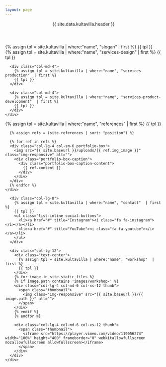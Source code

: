 ```yaml
---
layout: page
---
```


<header class="intro">
  <div class="intro-body">
    <div class="container">
      <div class="row">
        <div class="col-md-8 col-md-offset-2">
          <p class="intro-text">{{ site.data.kultavilla.header }}</p>
        </div>
      </div>
    </div>
  </div>
</header>

<section id="slogan" class="content-section text-center">
  <div class="slogan-section">
    <div class="container">
      <div class="col-lg-8 col-lg-offset-2">
        {% assign tpl = site.kultavilla | where:"name", "slogan"  | first %}
        {{ tpl }}
      </div>
    </div>
  </div>
</section>

<section id="services" class="container content-section">
  <div class="services-section">
    <div class="container">
      <div class="col-md-4">
        {% assign tpl = site.kultavilla | where:"name", "services-design"  | first %}
        {{ tpl }}
      </div>
      
      <div class="col-md-4">
        {% assign tpl = site.kultavilla | where:"name", "services-production"  | first %}
        {{ tpl }}
      </div>
      
      <div class="col-md-4">
        {% assign tpl = site.kultavilla | where:"name", "services-product-development"  | first %}
        {{ tpl }}
      </div>
    </div>
  </div>
</section>

<section id="references" class="container content-section">
  <div class="references-section">
    <div class="container">
      {% assign tpl = site.kultavilla | where:"name", "references"  | first %}
      {{ tpl }}

      {% assign refs = (site.references | sort: "position") %}
      
      {% for ref in refs %}
      <div class="col-lg-4 col-sm-6 portfolio-box">
        <img src="{{ site.baseurl }}/uploads/{{ ref.img_image }}" class="img-responsive" alt="">
        <div class="portfolio-box-caption">
          <div class="portfolio-box-caption-content">
            {{ ref.content }}
          </div>
        </div>
      </div>
      {% endfor %}
    </div>
  </div>
</section>

<section id="contact" class="container content-section">
  <div class="contact-section">
    <div class="container">

      <div class="col-lg-8">
        {% assign tpl = site.kultavilla | where:"name", "contact"  | first %}
        {{ tpl }}
        <ul class="list-inline social-buttons">
          <li><a href="#" title="Instagram"><i class="fa fa-instagram"></i></a></li>
          <li><a href="#" title="YouTube"><i class="fa fa-youtube"></i></a></li>
        </ul>
      </div>

      <div class="col-lg-12">
        <div class="text-center">
          {% assign tpl = site.kultavilla | where:"name", "workshop"  | first %}
          {{ tpl }}
        </div>
        {% for image in site.static_files %}
        {% if image.path contains 'images/workshop-' %}
        <div class="col-lg-4 col-md-6 col-xs-12 thumb">
          <span class="thumbnail">
            <img class="img-responsive" src="{{ site.baseurl }}/{{ image.path }}" alt="">
          </span>
        </div>
        {% endif %}
        {% endfor %}

        <div class="col-lg-4 col-md-6 col-xs-12 thumb">
          <span class="thumbnail">
            <iframe src="https://player.vimeo.com/video/119056274" width="100%" height="400" frameborder="0" webkitallowfullscreen mozallowfullscreen allowfullscreen></iframe>
          </span>          
        </div>
      </div>
    </div>
  </div>
</section>
